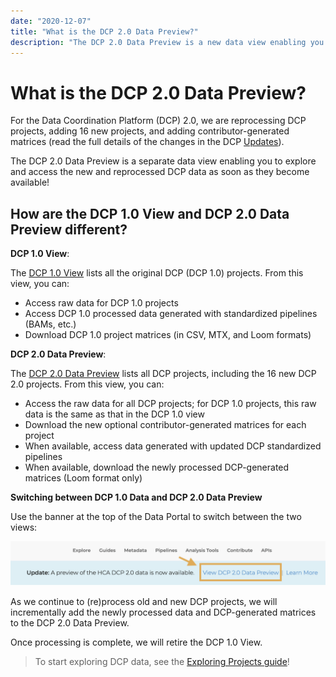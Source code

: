 ```yaml
---
date: "2020-12-07"
title: "What is the DCP 2.0 Data Preview?"
description: "The DCP 2.0 Data Preview is a new data view enabling you to explore and access the new and reprocessed DCP data as soon as they become available."
---
```


# What is the DCP 2.0 Data Preview?

For the Data Coordination Platform (DCP) 2.0, we are reprocessing DCP projects, adding 16 new projects, and adding contributor-generated matrices (read the full details of the changes in the DCP [Updates](/dcp-updates)).  

The DCP 2.0 Data Preview is a separate data view enabling you to explore and access the new and reprocessed DCP data as soon as they become available! 

## How are the DCP 1.0 View and DCP 2.0 Data Preview different?

**DCP 1.0 View**:

The [DCP 1.0 View](https://data.humancellatlas.org/explore/projects?filter=%5B%7B%22facetName%22:%22genusSpecies%22,%22terms%22:%5B%22Homo%20sapiens%22%5D%7D%5D&catalog=dcp1) lists all the original DCP (DCP 1.0) projects. 
From this view, you can:
- Access raw data for DCP 1.0 projects
- Access DCP 1.0 processed data generated with standardized pipelines (BAMs, etc.)
- Download DCP 1.0 project matrices (in CSV, MTX, and Loom formats)

**DCP 2.0 Data Preview**:

The [DCP 2.0 Data Preview](https://data.humancellatlas.org/explore/projects?filter=%5B%7B%22facetName%22:%22genusSpecies%22,%22terms%22:%5B%22Homo%20sapiens%22%5D%7D%5D&catalog=dcp2) lists all DCP projects, including the 16 new DCP 2.0 projects.
From this view, you can:
- Access the raw data for all DCP projects; for DCP 1.0 projects, this raw data is the same as that in the DCP 1.0 view 
- Download the new optional contributor-generated matrices for each project
- When available, access data generated with updated DCP standardized pipelines
- When available, download the newly processed DCP-generated matrices (Loom format only)

**Switching between DCP 1.0 Data and DCP 2.0 Data Preview**

Use the banner at the top of the Data Portal to switch between the two views:

![Data Preview](../../guides/_images/data_preview_2.png "Data Preview")


As we continue to (re)process old and new DCP projects, we will incrementally add the newly processed data and DCP-generated matrices to the DCP 2.0 Data Preview. 

Once processing is complete, we will retire the DCP 1.0 View. 

> To start exploring DCP data, see the [Exploring Projects guide](/guides)!

